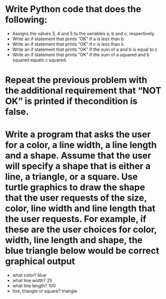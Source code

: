 # Write Python code that does the following:
- Assigns the values 3, 4 and 5 to the variables a, b and c, respectively.
- Write an if statement that prints “OK” if a is less than b
- Write an if statement that prints “OK” if c is less than b
- Write an if statement that prints “OK” if the sum of a and b is equal to c
- Write an if statement that prints “OK” if the sum of a squared and b squared equals c squared.
# Repeat the previous problem with the additional requirement that “NOT OK” is printed if thecondition is false.
# Write a program that asks the user for a color, a line width, a line length and a shape. Assume that the user will specify a shape that is either a line, a triangle, or a square. Use turtle graphics to draw the shape that the user requests of the size, color, line width and line length that the user requests. For example, if these are the user choices for color, width, line length and shape, the blue triangle below would be correct graphical output
- what color? blue
- what line width? 25
- what line length? 100
- line, triangle or square? triangle